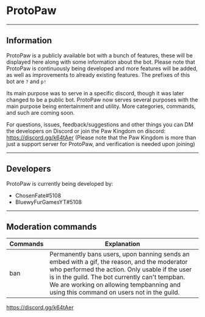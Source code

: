 # ProtoPaw
----
## Information
ProtoPaw is a publicly available bot with a bunch of features, these will be displayed here along with some information about the bot. Please note that ProtoPaw is continuously being developed and more features will be added, as well as improvements to already existing features. The prefixes of this bot are `?` and `p!`

Its main purpose was to serve in a specific discord, though it was later changed to be a public bot. ProtoPaw now serves several purposes with the main purpose being entertainment and utility. More categories, commands, and such are coming soon.

For questions, issues, feedback/suggestions and other things you can DM the developers on Discord or join the Paw Kingdom on discord: https://discord.gg/k64tAer (Please note that the Paw Kingdom is more than just a support server for ProtoPaw, and verification is needed upon joining)

----

## Developers
ProtoPaw is currently being developed by:
- ChosenFate#5108
- BluewyFurGamesYT#5108

----

## Moderation commands

|Commands|Explanation|
|----|-------|
ban | Permanently bans users, upon banning sends an embed with a gif, the reason, and the moderator who performed the action. Only usable if the user is in the guild. The bot currently can't tempban. We are working on allowing tempbanning and using this command on users not in the guild.


https://discord.gg/k64tAer

